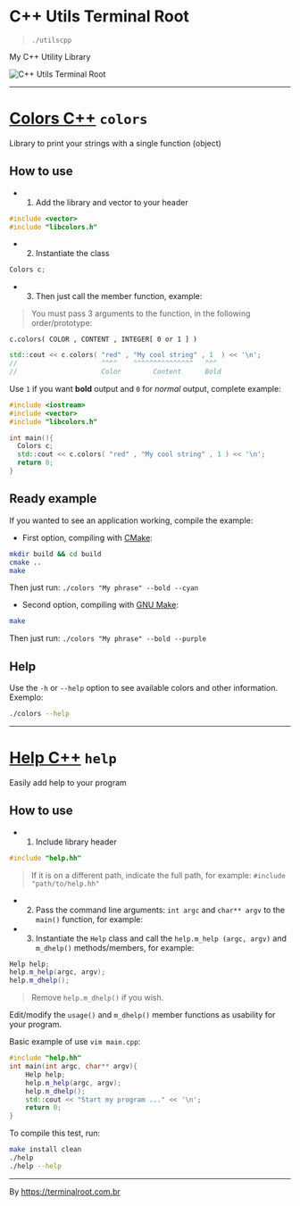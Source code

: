 # C++ Utils Terminal Root

> `./utilscpp`

My C++ Utility Library

![C++ Utils Terminal Root](utilscpp.png)

***

# [Colors C++](https://github.com/terroo/utilscpp/tree/master/colors) `colors`

Library to print your strings with a single function (object)

## How to use

+ 1. Add the library and vector to your header

```cpp
#include <vector>
#include "libcolors.h"
```

+ 2. Instantiate the class

```cpp
Colors c;
```

+ 3. Then just call the member function, example:

> You must pass 3 arguments to the function, in the following order/prototype:

`c.colors( COLOR , CONTENT , INTEGER[ 0 or 1 ] )`

```cpp
std::cout << c.colors( "red" , "My cool string" , 1  ) << '\n';
//                     ^^^^    ^^^^^^^^^^^^^^^   ^^^
//                     Color        Content      Bold
```

Use `1` if you want **bold** output and `0` for *normal* output, complete example:

```cpp
#include <iostream>
#include <vector>
#include "libcolors.h"

int main(){
  Colors c;
  std::cout << c.colors( "red" , "My cool string" , 1 ) << '\n';
  return 0;
}
```

## Ready example
If you wanted to see an application working, compile the example:

+ First option, compiling with [CMake](https://cmake.org/):
```sh
mkdir build && cd build
cmake ..
make
```

Then just run: `./colors "My phrase" --bold --cyan`

+ Second option, compiling with [GNU Make](https://www.gnu.org/software/make/):
```sh
make
```

Then just run: `./colors "My phrase" --bold --purple`

## Help
Use the `-h` or `--help` option to see available colors and other information. Exemplo:
```sh
./colors --help
```

***

# [Help C++](https://github.com/terroo/utilscpp/tree/master/help) `help`

Easily add help to your program

## How to use

+ 1. Include library header
```cpp
#include "help.hh"
```
> If it is on a different path, indicate the full path, for example: `#include "path/to/help.hh"`

+ 2. Pass the command line arguments: `int argc` and `char** argv` to the `main()` function, for example:

+ 3. Instantiate the `Help` class and call the `help.m_help (argc, argv)` and `m_dhelp()` methods/members, for example:
```cpp
Help help;
help.m_help(argc, argv);
help.m_dhelp();
```
> Remove `help.m_dhelp()` if you wish.

Edit/modify the `usage()` and `m_dhelp()` member functions as usability for your program.

Basic example of use `vim main.cpp`:

```cpp
#include "help.hh"
int main(int argc, char** argv){
    Help help;
    help.m_help(argc, argv);
    help.m_dhelp();
    std::cout << "Start my program ..." << '\n';
    return 0;
}
```

To compile this test, run:
```sh
make install clean
./help
./help --help
```

***

By <https://terminalroot.com.br>
